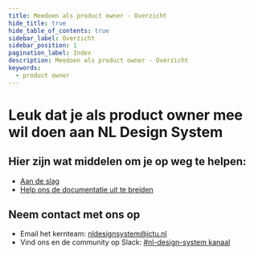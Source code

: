 ```yaml
---
title: Meedoen als product owner - Overzicht
hide_title: true
hide_table_of_contents: true
sidebar_label: Overzicht
sidebar_position: 1
pagination_label: Index
description: Meedoen als product owner - Overzicht
keywords:
  - product owner
---
```


# Leuk dat je als product owner mee wil doen aan NL Design System

## Hier zijn wat middelen om je op weg te helpen:

- [Aan de slag](01-nlds-wat-voor-jouw-project.md)
- [Help ons de documentatie uit te breiden](02-bijdrage-leveren.md)

## Neem contact met ons op

<!-- KLOPT DIT E-MAIL ADRESS? -->

- Email het kernteam: [nldesignsystem@ictu.nl](mailto:nldesignsystem@ictu.nl)
- Vind ons en de community op Slack: [#nl-design-system kanaal](https://praatmee.codefor.nl)
